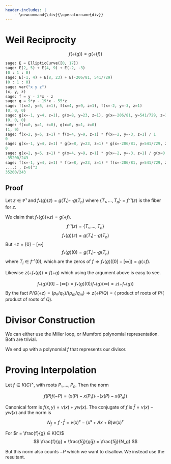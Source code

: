 ```yaml
---
header-includes: |
    - \newcommand{\div}{\operatorname{div}}
---
```


# Weil Reciprocity

$$ f(\div(g)) = g(\div(f)) $$

```python
sage: E = EllipticCurve([0, 17])
sage: E(2, 5) + E(4, 9) + E(-2, -3)
(0 : 1 : 0)
sage: E(-1, 4) + E(8, 23) + E(-206/81, 541/729)
(0 : 1 : 0)
sage: var("x y z")
(x, y, z)
sage: f = y - 2*x - z
sage: g = 9*y - 19*x - 55*z
sage: f(x=2, y=5, z=1), f(x=4, y=9, z=1), f(x=-2, y=-3, z=1)
(0, 0, 0)
sage: g(x=-1, y=4, z=1), g(x=8, y=23, z=1), g(x=-206/81, y=541/729, z=1)
(0, 0, 0)
sage: f(x=0, y=1, z=0), g(x=0, y=1, z=0)
(1, 9)
sage: f(x=2, y=5, z=1) * f(x=4, y=9, z=1) * f(x=-2, y=-3, z=1) / 1
0
sage: g(x=-1, y=4, z=1) * g(x=8, y=23, z=1) * g(x=-206/81, y=541/729, z=1) / 9^3
0
sage: g(x=2, y=5, z=1) * g(x=4, y=9, z=1) * g(x=-2, y=-3, z=1) / g(x=0, y=1, z=0)^3
-35200/243
sage: f(x=-1, y=4, z=1) * f(x=8, y=23, z=1) * f(x=-206/81, y=541/729, z=1) / f(x=0, y=1
....: , z=0)^3
35200/243
```

## Proof

Let $z ∈ ℙ¹$ and $f_*⟨g⟩(z) = g(T₁) ⋯ g(T_n)$ where $\{ T₁, …, T_n \} = f⁻¹(z)$ is the fiber for $z$.

We claim that $f_*⟨g⟩(\div z) = g(\div f)$.
$$ f⁻¹(z) = \{ T₁, …, T_n \} $$
$$ f_*⟨g⟩(z) = g(T₁) ⋯ g(T_n) $$
But $\div z = [0] - [∞]$
$$ f_*⟨g⟩(0) = g(T₁) ⋯ g(T_n) $$
where $T_i ∈ f⁻¹(0)$, which are the zeros of $f ⇒ f_*⟨g⟩([0] - [∞]) = g(\div f)$.

Likewise $z(\div f_*⟨g⟩) = f(\div g)$ which using the argument above is easy to see.

$$ f_*⟨g⟩([0] - [∞]) = f_*⟨g⟩(0) / f_*⟨g⟩(∞) = z(\div f_*⟨g⟩) $$
By the fact $P/Q (\div z) = (p₀/q₀)/(p_m/q_m) ⇒ z(\div P/Q) = ($ product of roots of $P / ($ product of roots of $Q)$.

# Divisor Construction

We can either use the Miller loop, or Mumford polynomial representation.
Both are trivial.

We end up with a polynomial $f$ that represents our divisor.

# Proving Interpolation

Let $f ∈ K(C)^×$, with roots $P₁, …, P_n$. Then the norm

$$ f(P) f(-P) = (x(P) - x(P₁)) ⋯ (x(P) - x(P_n)) $$

Canonical form is $f(x, y) = v(x) + yw(x)$.
The conjugate of $f$ is $\bar{f} = v(x) - yw(x)$ and the norm is

$$ N_f = f·\bar{f} = v(x)² - (x³ + Ax + B)w(x)² $$

For $r = \frac{f}{g} ∈ K(C)$
$$ \frac{f}{g} = \frac{fg̅}{gg̅} = \frac{fg̅}{N_g} $$

But this norm also counts $-P$ which we want to disallow.
We instead use the resultant.

